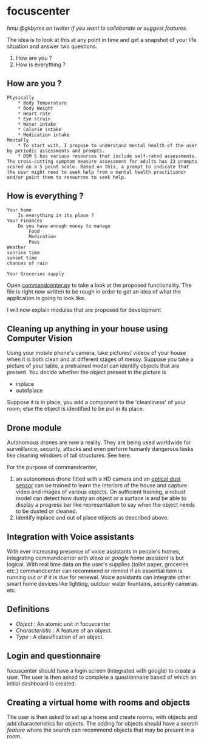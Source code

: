 # focuscenter
*hmu @gkbytes on twitter if you want to collaborate or suggest features.*

The idea is to look at this at any point in time and  get a snapshot of your life situation and answer two questions.  
1. How are you ?
2. How is everything ?

## How are you ?
	Physically
		* Body Temperature
		* Body Weight
		* Heart rate
		* Eye strain
		* Water intake
		* Calorie intake
		* Medication intake
	Mentally
		* To start with, I propose to understand mental health of the user by periodic assessments and prompts.
		* DSM 5 has various resources that include self-rated assessments. The cross-cutting symptom measure assessment for adults has 23 prompts scored on a 5 point scale. Based on this, a prompt to indicate that the user might need to seek help from a mental health practitioner and/or point them to resources to seek help.

## How is everything ?
	Your home
		Is everything in its place ?
	Your Finances
		Do you have enough money to manage
			Food
			Medication
			Fees
	Weather
	sunrise time
	sunset time
	chances of rain

	Your Groceries supply

Open [commandcenter.py](https://github.com/gklabs/commandcenter/blob/master/commandcenter.py) to take a look at the proposed functionality. The file is right now written to be rough in order to get an idea of what the application is going to look like.

I will now explain modules that are proposed for development

## Cleaning up anything in your house using Computer Vision
Using your mobile phone's camera, take pictures/ videos of your house when it is both clean and at different stages of messy.
Suppose you take a picture of your table, a pretrained model can identify objects that are present. You decide whether the object present in the picture is
* inplace
* outofplace

Suppose it is in place, you add a component to the 'cleanliness' of your room; else the object is identified to be put in its place.

## Drone module
Autonomous drones are now a reality. They are being used worldwide for surveillance, security, attacks and even perform humanly dangerous tasks like cleaning windows of tall structures. See here.

For the purpose of commandcenter,
1. an autonomous drone fitted with a HD camera and an [optical dust sensor](https://www.sparkfun.com/products/9689) can be trained to learn the interiors of the house and capture video and images of various objects. On sufficient training, a robust model can detect how dusty an object or a surface is and be able to display a progress bar like representation to say when the object needs to be dusted or cleaned.
2. Identify inplace and out of place objects as described above.

## Integration with Voice assistants
With ever increasing presence of voice assistants in people's homes, integrating commandcenter with _alexa_ or _google home assistant_ is but logical. With real time data on the user's supplies (toilet paper, groceries etc.) commandcenter can recommend or remind if an essential item is running out or if it is due for renewal. Voice assistants can integrate other smart home devices like lighting, outdoor water fountains, security cameras etc.

## Definitions
* *Object* : An atomic unit in focuscenter
* *Characteristic* : A feature of an object.
* *Type* : A classification of an object.

## Login and questionnaire
focuscenter should have a login screen (integrated with google) to create a user. The user is then asked to complete a questionnaire based of which an initial dashboard is created. 

## Creating a virtual home with rooms and objects
The user is then asked to set up a home and create rooms, with objects and add characteristics for objects. The adding for objects should have a _search feature_ where the search can recommend objects that may be present in a room.
